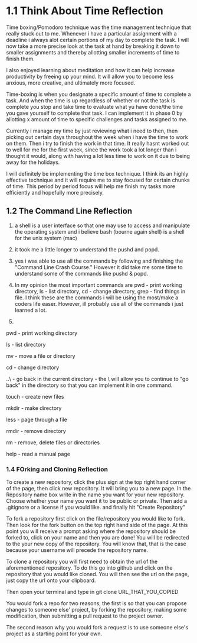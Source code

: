# 1.1 Think About Time Reflection
Time boxing/Pomodoro technique was the time management technique that really stuck out to me. Whenever i have a particular assignment with a deadline i always alot certain portions of my day to complete the task. I will now take a more precise look at the task at hand by breaking it down to smaller assignments and thereby allotting smaller increments of time to finish them.

I also enjoyed learning about meditation and how it can help increase productivity by freeing up your mind. It will allow you to become less anxious, more creative, and ultimately more focused.

Time-boxing is when you designate a specific amount of time to complete a task. And when the time is up regardless of whether or not the task is complete you stop and take time to evaluate what yu have done/the time you gave yourself to complete that task. I can implement it in phase 0 by allotting x amount of time to specific challenges and tasks assigned to me.

Currently i manage my time by just reviewing what i need to then, then picking out certain days throughout the week when i have the time to work on them. Then i try to finish the work in that time. It really hasnt worked out to well for me for the first week, since the work took a lot longer than i thought it would, along with having a lot less time to work on it due to being away for the holidays.

I will definitely be implementing the time box technique. I think its an highly effective technique and it will require me to stay focused for certain chunks of time. This period by period focus will help me finish my tasks more efficiently and hopefully more precisely.
## 1.2 The Command Line Reflection

1. a shell is a user interface so that one may use to access and manipulate the operating system and i believe bash (bourne again shell) is a shell for the unix system (mac)

2. it took me a little longer to understand the pushd and popd.

3. yes i was able to use all the commands by following and finishing the "Command Line Crash Course." However it did take me some time to understand some of the commands like pushd & popd.

4. In my opinion the most important commands are pwd - print working directory, ls - list directory, cd - change directory, grep - find things in file. I think these are the commands i will be using the most/make a coders life easer. However, ill probably use all of the commands i just learned a lot.



5.

pwd - print working directory

ls - list directory

mv - move a file or directory

cd - change directory

..\ - go back in the current directory - the \ will allow you to continue to "go back" in the directory so that you can implement it in one command.

touch - create new files

mkdir - make directory

less - page through a file

rmdir - remove directory

rm - remove, delete files or directories

help - read a manual page


### 1.4 FOrking and Cloning Reflection

To create a new repository, click the plus sign at the top right hand corner of the page, then click new repository. It will bring you to a new page. In the Repository name box write in the name you want for your new repository. Choose whether your name you want it to be public or private. Then add a .gitignore or a license if you would like. and finally hit "Create Repository"



To fork a repository first click on the file/repository you would like to fork. Then look for the fork button on the top right hand side of the page. At this point you will receive a prompt asking where the repository should be forked to, click on your name and then you are done! You will be redirected to the your new copy of the repository. You will know that, that is the case because your username will precede the repository name.

To clone a repository you will first need to obtain the url of the aforementioned repository. To do this go into github and click on the repository that you would like cloned. You will then see the url on the page, just copy the url onto your clipboard.

Then open your terminal and type in git clone URL_THAT_YOU_COPIED

You would fork a repo for two reasons, the first is so that you can propose changes to someone else' project, by forking the repository, making some modification, then submitting a pull request to the project owner.

The second reason why you would fork a request is to use someone else's project as a starting point for your own.